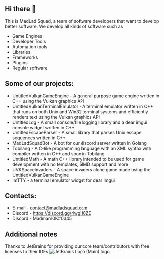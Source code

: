 ## Hi there 👋
This is MadLad Squad, a team of software developers that want to develop better software. We develop all kinds of software such as
- Game Engines
- Developer Tools
- Automation tools
- Libraries
- Frameworks
- Plugins
- Regular software

## Some of our projects:
- UntitledVulkanGameEngine - A general purpose game engine written in C++ using the Vulkan graphics API
- UntitledVulkanTerminalEmulator - A terminal emulator written in C++ that runs on both Unix and Win32 terminal systems and efficiently renders text using the Vulkan graphics API
- UntitledLog - A small console/file logging library and a dear imgui console widget written in C++
- UntitledEscapeParser - A small library that parses Unix escape sequences written in C++
- MadLadSquadBot - A bot for our discord server written in Golang
- Tobilang - A C-like programming language with an XML syntax with compiler written in C++ and soon in Tobilang
- UntitledMath - A math C++ library intended to be used for game development with no templates, SIMD support and more
- UVKSpaceInvaders - A space invaders clone game made using the UntitledVulkanGameEngine
- ImTTY - a terminal emulator widget for dear imgui

## Contacts:
- E-mail - contact@madladsquad.com
- Discord - <https://discord.gg/4wgH8ZE>
- Discord - Madman10K#0345
## Additional notes
Thanks to JetBrains for providing our core team/contributors with free licenses to their IDEs
![JetBrains Logo (Main) logo](https://resources.jetbrains.com/storage/products/company/brand/logos/jb_beam.png)
